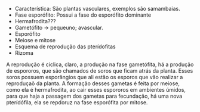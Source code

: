 - Característica: São plantas vasculares, exemplos são samambaias. 
- Fase esporófito: Possui a fase do esporófito dominante
- Hermafrodita???
- Gametófito -> pequeuno; avascular.
- Esporófito 
- Meiose e mitose
- Esquema de reprodução das  pterídofitas
- Rizoma


A reprodução é cíclica, claro, a produção na fase gametófita, há a produção de espororos, que são chamados de soros que ficam atrás da planta. Esses soros possuem esporângios que ali estão os esporos que vão realizar a reproduçaõ da planta. A formação desses gametas é feita por meiose, como ela é hermafrodita, ao cair esses espororos em ambientes úmidos, para que haja a passagem dos gametas para fecundação, há uma nova pterídófila, ela se repdoruz na fase esporófita por mitose. 